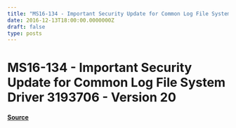 ```yaml
---
title: "MS16-134 - Important Security Update for Common Log File System Driver 3193706 - Version 20"
date: 2016-12-13T18:00:00.0000000Z
draft: false
type: posts
---
```

# MS16-134 - Important Security Update for Common Log File System Driver 3193706 - Version 20









#### [Source](https://technet.microsoft.com/en-us/library/security/MS16-134)

